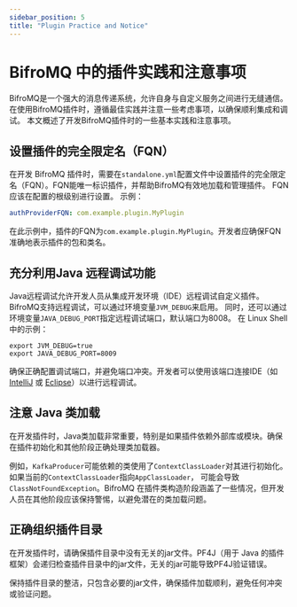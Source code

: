 ```yaml
---
sidebar_position: 5
title: "Plugin Practice and Notice"
---
```

# BifroMQ 中的插件实践和注意事项
BifroMQ是一个强大的消息传递系统，允许自身与自定义服务之间进行无缝通信。在使用BifroMQ插件时，遵循最佳实践并注意一些考虑事项，以确保顺利集成和调试。
本文概述了开发BifroMQ插件时的一些基本实践和注意事项。
## 设置插件的完全限定名（FQN）
在开发 BifroMQ 插件时，需要在`standalone.yml`配置文件中设置插件的完全限定名（FQN）。FQN能唯一标识插件，并帮助BifroMQ有效地加载和管理插件。
FQN应该在配置的根级别进行设置。
示例：
```yaml
authProviderFQN: com.example.plugin.MyPlugin
```
在此示例中，插件的FQN为`com.example.plugin.MyPlugin`。开发者应确保FQN准确地表示插件的包和类名。
## 充分利用Java 远程调试功能
Java远程调试允许开发人员从集成开发环境（IDE）远程调试自定义插件。BifroMQ支持远程调试，可以通过环境变量`JVM_DEBUG`来启用。
同时，还可以通过环境变量`JAVA_DEBUG_PORT`指定远程调试端口，默认端口为8008。
在 Linux Shell 中的示例：
```shell
export JVM_DEBUG=true
export JAVA_DEBUG_PORT=8009
```
确保正确配置调试端口，并避免端口冲突。开发者可以使用该端口连接IDE（如[IntelliJ](https://www.jetbrains.com/help/idea/tutorial-remote-debug.html) 
或 [Eclipse](https://www.eclipse.org/community/eclipse_newsletter/2017/june/article1.php)）以进行远程调试。
## 注意 Java 类加载
在开发插件时，Java类加载非常重要，特别是如果插件依赖外部库或模块。确保在插件初始化和其他阶段正确处理类加载器。

例如，`KafkaProducer`可能依赖的类使用了`ContextClassLoader`对其进行初始化。如果当前的`ContextClassLoader`指向`AppClassLoader`，
可能会导致`ClassNotFoundException`。BifroMQ 在插件类构造阶段涵盖了一些情况，但开发人员在其他阶段应该保持警惕，以避免潜在的类加载问题。
## 正确组织插件目录
在开发插件时，请确保插件目录中没有无关的jar文件。PF4J（用于 Java 的插件框架）会递归检查插件目录中的jar文件，无关的jar可能导致PF4J验证错误。

保持插件目录的整洁，只包含必要的jar文件，确保插件加载顺利，避免任何冲突或验证问题。